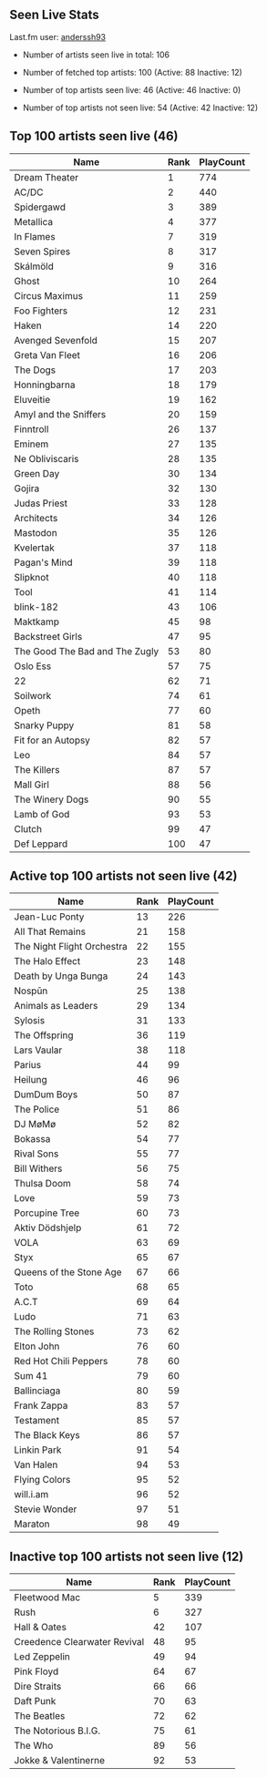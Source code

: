 ## Seen Live Stats

Last.fm user: [anderssh93](https://www.last.fm/user/anderssh93)

- Number of artists seen live in total: 106

- Number of fetched top artists: 100 (Active: 88 Inactive: 12)

- Number of top artists seen live: 46 (Active: 46 Inactive: 0)

- Number of top artists not seen live: 54 (Active: 42 Inactive: 12)

## Top 100 artists seen live (46)

Name                           | Rank | PlayCount
------------------------------ | ---- | ---------
Dream Theater                  | 1    | 774      
AC/DC                          | 2    | 440      
Spidergawd                     | 3    | 389      
Metallica                      | 4    | 377      
In Flames                      | 7    | 319      
Seven Spires                   | 8    | 317      
Skálmöld                       | 9    | 316      
Ghost                          | 10   | 264      
Circus Maximus                 | 11   | 259      
Foo Fighters                   | 12   | 231      
Haken                          | 14   | 220      
Avenged Sevenfold              | 15   | 207      
Greta Van Fleet                | 16   | 206      
The Dogs                       | 17   | 203      
Honningbarna                   | 18   | 179      
Eluveitie                      | 19   | 162      
Amyl and the Sniffers          | 20   | 159      
Finntroll                      | 26   | 137      
Eminem                         | 27   | 135      
Ne Obliviscaris                | 28   | 135      
Green Day                      | 30   | 134      
Gojira                         | 32   | 130      
Judas Priest                   | 33   | 128      
Architects                     | 34   | 126      
Mastodon                       | 35   | 126      
Kvelertak                      | 37   | 118      
Pagan's Mind                   | 39   | 118      
Slipknot                       | 40   | 118      
Tool                           | 41   | 114      
blink-182                      | 43   | 106      
Maktkamp                       | 45   | 98       
Backstreet Girls               | 47   | 95       
The Good The Bad and The Zugly | 53   | 80       
Oslo Ess                       | 57   | 75       
22                             | 62   | 71       
Soilwork                       | 74   | 61       
Opeth                          | 77   | 60       
Snarky Puppy                   | 81   | 58       
Fit for an Autopsy             | 82   | 57       
Leo                            | 84   | 57       
The Killers                    | 87   | 57       
Mall Girl                      | 88   | 56       
The Winery Dogs                | 90   | 55       
Lamb of God                    | 93   | 53       
Clutch                         | 99   | 47       
Def Leppard                    | 100  | 47       

## Active top 100 artists not seen live (42)

Name                       | Rank | PlayCount
-------------------------- | ---- | ---------
Jean-Luc Ponty             | 13   | 226      
All That Remains           | 21   | 158      
The Night Flight Orchestra | 22   | 155      
The Halo Effect            | 23   | 148      
Death by Unga Bunga        | 24   | 143      
Nospūn                     | 25   | 138      
Animals as Leaders         | 29   | 134      
Sylosis                    | 31   | 133      
The Offspring              | 36   | 119      
Lars Vaular                | 38   | 118      
Parius                     | 44   | 99       
Heilung                    | 46   | 96       
DumDum Boys                | 50   | 87       
The Police                 | 51   | 86       
DJ MøMø                    | 52   | 82       
Bokassa                    | 54   | 77       
Rival Sons                 | 55   | 77       
Bill Withers               | 56   | 75       
Thulsa Doom                | 58   | 74       
Love                       | 59   | 73       
Porcupine Tree             | 60   | 73       
Aktiv Dödshjelp            | 61   | 72       
VOLA                       | 63   | 69       
Styx                       | 65   | 67       
Queens of the Stone Age    | 67   | 66       
Toto                       | 68   | 65       
A.C.T                      | 69   | 64       
Ludo                       | 71   | 63       
The Rolling Stones         | 73   | 62       
Elton John                 | 76   | 60       
Red Hot Chili Peppers      | 78   | 60       
Sum 41                     | 79   | 60       
Ballinciaga                | 80   | 59       
Frank Zappa                | 83   | 57       
Testament                  | 85   | 57       
The Black Keys             | 86   | 57       
Linkin Park                | 91   | 54       
Van Halen                  | 94   | 53       
Flying Colors              | 95   | 52       
will.i.am                  | 96   | 52       
Stevie Wonder              | 97   | 51       
Maraton                    | 98   | 49       

## Inactive top 100 artists not seen live (12)

Name                         | Rank | PlayCount
---------------------------- | ---- | ---------
Fleetwood Mac                | 5    | 339      
Rush                         | 6    | 327      
Hall & Oates                 | 42   | 107      
Creedence Clearwater Revival | 48   | 95       
Led Zeppelin                 | 49   | 94       
Pink Floyd                   | 64   | 67       
Dire Straits                 | 66   | 66       
Daft Punk                    | 70   | 63       
The Beatles                  | 72   | 62       
The Notorious B.I.G.         | 75   | 61       
The Who                      | 89   | 56       
Jokke & Valentinerne         | 92   | 53       
